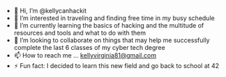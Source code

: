 - 👋 Hi, I’m @kellycanhackit
- 👀 I’m interested in traveling and finding free time in my busy schedule
- 🌱 I’m currently learning the basics of hacking and the multitude of resources and tools and what to do with them
- 💞️ I’m looking to collaborate on things that may help me successfully complete the last 6 classes of my cyber tech degree
- 📫 How to reach me ... kellyvirginia81@gmail.com
- ⚡ Fun fact: I decided to learn this new field and go back to school at 42

<!---
kellycanhackit/kellycanhackit is a ✨ special ✨ repository because its `README.md` (this file) appears on your GitHub profile.
You can click the Preview link to take a look at your changes.
--->
